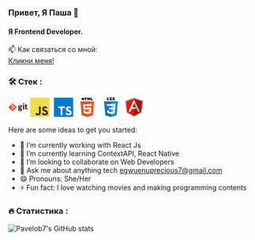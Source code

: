 ### Привет, Я Паша 👋
#### Я Frontend Developer.

📫 Как связаться со мной:
<br/>
<a href="https://linktr.ee/pavelob7"> Кликни меня! </a>

### :hammer_and_wrench: Стек :

<div>
 <img src="https://raw.githubusercontent.com/devicons/devicon/1119b9f84c0290e0f0b38982099a2bd027a48bf1/icons/git/git-original-wordmark.svg" title="Git" **alt="Git" width="40" height="40"/>
  <img src="https://raw.githubusercontent.com/devicons/devicon/1119b9f84c0290e0f0b38982099a2bd027a48bf1/icons/javascript/javascript-original.svg" title="JavaScript" alt="JavaScript" width="40" height="40"/>&nbsp;
  <img src="https://raw.githubusercontent.com/devicons/devicon/1119b9f84c0290e0f0b38982099a2bd027a48bf1/icons/typescript/typescript-original.svg" title="JavaScript" alt="TypeScript" width="40" height="40"/>&nbsp;
    <img src="https://raw.githubusercontent.com/devicons/devicon/1119b9f84c0290e0f0b38982099a2bd027a48bf1/icons/html5/html5-original-wordmark.svg" title="HTML5" alt="HTML" width="40" height="40"/>&nbsp;
    <img src="https://raw.githubusercontent.com/devicons/devicon/1119b9f84c0290e0f0b38982099a2bd027a48bf1/icons/css3/css3-original-wordmark.svg"  title="CSS3" alt="CSS" width="40" height="40"/>&nbsp;
    <img src="https://raw.githubusercontent.com/devicons/devicon/1119b9f84c0290e0f0b38982099a2bd027a48bf1/icons/angularjs/angularjs-original.svg" title="Angular" alt="React" width="40" height="40"/>&nbsp;

</div>


Here are some ideas to get you started:

- 🔭 I’m currently working with React Js
- 🌱 I’m currently learning ContextAPI, React Native
- 👯 I’m looking to collaborate on Web Developers
- 💬 Ask me about anything tech <a href="mailto:egwuenuprecious7@gmail.com"> egwuenuprecious7@gmail.com</a>
- 😄 Pronouns: She/Her
- ⚡ Fun fact: I love watching movies and making programming contents


### :fire: Статистика :
![Pavelob7's GitHub stats](https://github-readme-stats.vercel.app/api?username=Pavelob7&show_icons=true&theme=tokyonight)
<!--
**preshpi/preshpi** is a ✨ _special_ ✨ repository because its `README.md` (this file) appears on your GitHub profile.
-->